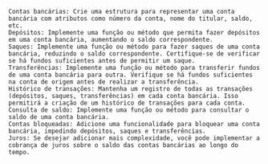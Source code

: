     Contas bancárias: Crie uma estrutura para representar uma conta bancária com atributos como número da conta, nome do titular, saldo, etc.
    Depósitos: Implemente uma função ou método que permita fazer depósitos em uma conta bancária, aumentando o saldo correspondente.
    Saques: Implemente uma função ou método para fazer saques de uma conta bancária, reduzindo o saldo correspondente. Certifique-se de verificar se há fundos suficientes antes de permitir um saque.
    Transferências: Implemente uma função ou método para transferir fundos de uma conta bancária para outra. Verifique se há fundos suficientes na conta de origem antes de realizar a transferência.
    Histórico de transações: Mantenha um registro de todas as transações (depósitos, saques, transferências) em cada conta bancária. Isso permitirá a criação de um histórico de transações para cada conta.
    Consulta de saldo: Implemente uma função ou método para consultar o saldo de uma conta bancária.
    Contas bloqueadas: Adicione uma funcionalidade para bloquear uma conta bancária, impedindo depósitos, saques e transferências.
    Juros: Se desejar adicionar mais complexidade, você pode implementar a cobrança de juros sobre o saldo das contas bancárias ao longo do tempo.